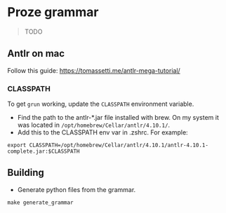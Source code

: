 # Proze grammar

> TODO

## Antlr on mac

Follow this guide: https://tomassetti.me/antlr-mega-tutorial/

### CLASSPATH

To get `grun` working, update the `CLASSPATH` environment variable.

- Find the path to the antlr-*.jar file installed with brew. On my system
  it was located in `/opt/homebrew/Cellar/antlr/4.10.1/`.
- Add this to the CLASSPATH env var in .zshrc. For example:
```
export CLASSPATH=/opt/homebrew/Cellar/antlr/4.10.1/antlr-4.10.1-complete.jar:$CLASSPATH
```

## Building

- Generate python files from the grammar.

```shell
make generate_grammar
```
